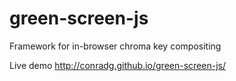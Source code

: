 # green-screen-js
Framework for in-browser chroma key compositing

Live demo http://conradg.github.io/green-screen-js/
